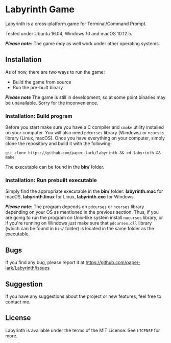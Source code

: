 # Labyrinth Game

Labyrinth is a cross-platform game for Terminal/Command Prompt.

Tested under Ubuntu 16.04, Windows 10 and macOS 10.12.5.

*__Please note:__* The game *may* as well work under other operating systems.


## Installation

As of now, there are two ways to run the game:

* Build the game from source
* Run the pre-built binary

*__Please note__* The game is still in development, so at some point binaries may be unavailable. Sorry for the inconvenience.

### Installation: Build program
Before you start make sure you have a C compiler and ```cmake``` utility installed on your computer. You will also need ```pdcurses``` library (Windows) or ```ncurses``` library (Linux, macOS). Once you have everything on your computer, simply clone the repository and build it with the following:

    git clone https://github.com/paper-lark/labyrinth && cd labyrinth && make
    
The executable can be found in the **bin/** folder.

### Installation: Run prebuilt executable
Simply find the appropriate executable in the **bin/** folder: **labyrinth.mac** for macOS, 
                                                               **labyrinth.linux** for Linux,
                                                               **labyrinth.exe** for Windows.
                                                                 
*__Please note:__* The program depends on ```pdcurses``` or ```ncurses``` library depending on your OS as mentioned in the previous section.
Thus, if you are going to run the program on Unix-like system install ```nucurses``` library,
or if you're running on Windows just make sure that ```pdcurses.dll``` library (which can be found in ```bin/``` folder) is located in the same folder as the executable.

## Bugs
If you find any bug, please report it at https://github.com/paper-lark/Labyrinth/issues

## Suggestion
If you have any suggestions about the project or new features, feel free to contact me.

## License
Labyrinth is available under the terms of the MIT License. See ```LICENSE``` for more.
